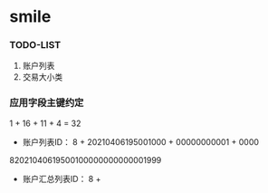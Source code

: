 # smile

### TODO-LIST

1. 账户列表
2. 交易大小类







### 应用字段主键约定

1 + 16 + 11 + 4 = 32
- 账户列表ID： 8 + 20210406195001000 + 00000000001 + 0000

82021040619500100000000000001999

- 账户汇总列表ID： 8 + 


